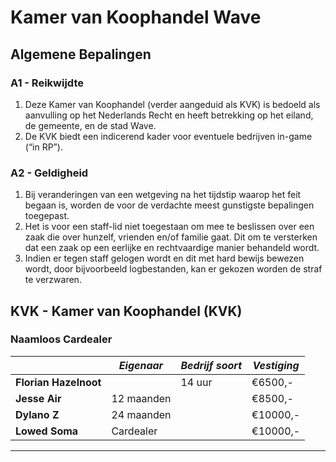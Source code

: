# Kamer van Koophandel Wave

## Algemene Bepalingen

### A1 - Reikwijdte

1. Deze Kamer van Koophandel (verder aangeduid als KVK) is bedoeld als aanvulling op het Nederlands Recht en heeft betrekking op het eiland, de gemeente, en de stad Wave.
2. De KVK biedt een indicerend kader voor eventuele bedrijven in-game (“in RP”).

### A2 - Geldigheid

1. Bij veranderingen van een wetgeving na het tijdstip waarop het feit begaan is, worden de voor de verdachte meest gunstigste bepalingen toegepast.
2. Het is voor een staff-lid niet toegestaan om mee te beslissen over een zaak die over hunzelf, vrienden en/of familie gaat. Dit om te versterken dat een zaak op een eerlijke en rechtvaardige manier behandeld wordt.
3. Indien er tegen staff gelogen wordt en dit met hard bewijs bewezen wordt, door bijvoorbeeld logbestanden, kan er gekozen worden de straf te verzwaren.

## KVK - Kamer van Koophandel (KVK)

### Naamloos Cardealer

|   | *Eigenaar*  | *Bedrijf soort*  | *Vestiging*  |
|---|---|---|---|
|  **Florian Hazelnoot** |   | 14 uur  | €6500,-  |
| **Jesse Air**  | 12 maanden  |  | €8500,-  |
| **Dylano Z**  | 24 maanden  |   | €10000,-  |
| **Lowed Soma**  | Cardealer  |   | €10000,-  |

---------------------
